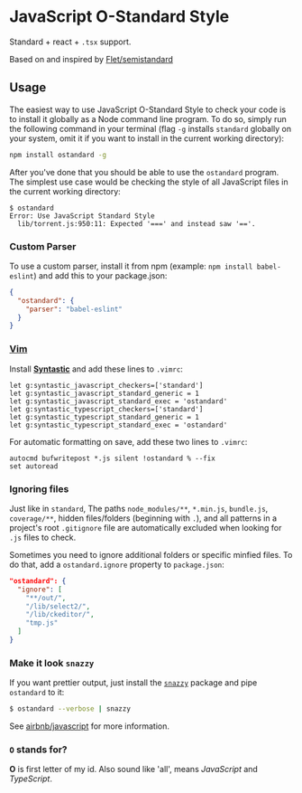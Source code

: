# JavaScript O-Standard Style

Standard + react + `.tsx` support.

Based on and inspired by [Flet/semistandard](https://github.com/Flet/semistandard)

## Usage

The easiest way to use JavaScript O-Standard Style to check your code is to install it
globally as a Node command line program. To do so, simply run the following command in
your terminal (flag `-g` installs `standard` globally on your system, omit it if you want
to install in the current working directory):

```bash
npm install ostandard -g
```

After you've done that you should be able to use the `ostandard` program. The simplest use
case would be checking the style of all JavaScript files in the current working directory:

```
$ ostandard
Error: Use JavaScript Standard Style
  lib/torrent.js:950:11: Expected '===' and instead saw '=='.
```

### Custom Parser
To use a custom parser, install it from npm (example: `npm install
babel-eslint`) and add this to your package.json:

```json
{
  "ostandard": {
    "parser": "babel-eslint"
  }
}
```

### [Vim](http://www.vim.org/)

Install **[Syntastic][vim-1]** and add these lines to `.vimrc`:

```vim
let g:syntastic_javascript_checkers=['standard']
let g:syntastic_javascript_standard_generic = 1
let g:syntastic_javascript_standard_exec = 'ostandard'
let g:syntastic_typescript_checkers=['standard']
let g:syntastic_typescript_standard_generic = 1
let g:syntastic_typescript_standard_exec = 'ostandard'
```

For automatic formatting on save, add these two lines to `.vimrc`:

```vim
autocmd bufwritepost *.js silent !ostandard % --fix
set autoread
```

[vim-1]: https://github.com/scrooloose/syntastic

### Ignoring files

Just like in `standard`, The paths `node_modules/**`, `*.min.js`, `bundle.js`, `coverage/**`, hidden files/folders
(beginning with `.`), and all patterns in a project's root `.gitignore` file are
automatically excluded when looking for `.js` files to check.

Sometimes you need to ignore additional folders or specific minfied files. To do that, add
a `ostandard.ignore` property to `package.json`:

```json
"ostandard": {
  "ignore": [
    "**/out/",
    "/lib/select2/",
    "/lib/ckeditor/",
    "tmp.js"
  ]
}
```

### Make it look `snazzy`
If you want prettier output, just install the [`snazzy`](https://github.com/feross/snazzy) package and pipe `ostandard` to it:

```bash
$ ostandard --verbose | snazzy
```

See [airbnb/javascript] for more information.

[airbnb/javascript]: https://github.com/airbnb/javascript

### `O` stands for?

**O** is first letter of my id. Also sound like 'all', means *JavaScript* and *TypeScript*.
